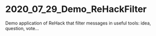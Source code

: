 # 2020_07_29_Demo_ReHackFilter
Demo application of ReHack that filter messages in useful tools: idea, question, vote...
